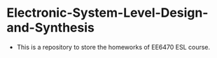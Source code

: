 # Electronic-System-Level-Design-and-Synthesis
- This is a repository to store the homeworks of EE6470 ESL course.
